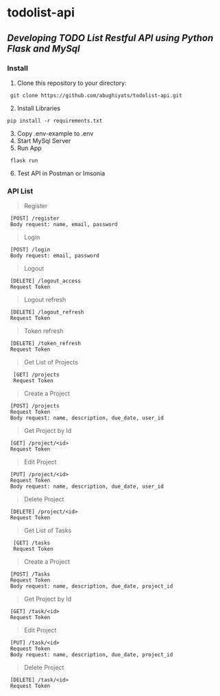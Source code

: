 # todolist-api

## _Developing TODO List Restful API using Python Flask and MySql_

### Install

1. Clone this repository to your directory:

```
 git clone https://github.com/abughiyats/todolist-api.git
```

2. Install Libraries

```
pip install -r requirements.txt
```

3. Copy .env-example to .env
4. Start MySql Server
5. Run App

```
 flask run
```

6. Test API in Postman or Imsonia

### API List

> Register

```
 [POST] /register
 Body request: name, email, password
```

> Login

```
 [POST] /login
 Body request: email, password
```

> Logout

```
 [DELETE] /logout_access
 Request Token
```

> Logout refresh

```
 [DELETE] /logout_refresh
 Request Token
```

> Token refresh

```
 [DELETE] /token_refresh
 Request Token
```

> Get List of Projects

```
  [GET] /projects
  Request Token
```

> Create a Project

```
 [POST] /projects
 Request Token
 Body request: name, description, due_date, user_id
```

> Get Project by Id

```
 [GET] /project/<id>
 Request Token
```

> Edit Project

```
 [PUT] /project/<id>
 Request Token
 Body request: name, description, due_date, user_id
```

> Delete Project

```
 [DELETE] /project/<id>
 Request Token
```

> Get List of Tasks

```
  [GET] /tasks
  Request Token
```

> Create a Project

```
 [POST] /Tasks
 Request Token
 Body request: name, description, due_date, project_id
```

> Get Project by Id

```
 [GET] /task/<id>
 Request Token
```

> Edit Project

```
 [PUT] /task/<id>
 Request Token
 Body request: name, description, due_date, project_id
```

> Delete Project

```
 [DELETE] /task/<id>
 Request Token
```
